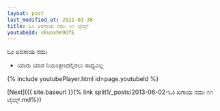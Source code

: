 ```yaml
---
layout: post
last_modified_at: 2021-03-30
title: ಓಂ ಅವಸಾಯ ನಮಃ ೧೧ ಟೈಮ್ಸ್
youtubeId: vKuoxhK9OfE
---
```

 
 
 ಓಂ ಅವಸಾಯ ನಮಃ  
 
 -  ಯಾರು ಯಾರ ನಿಯಂತ್ರಣದಲ್ಲಿರಲು ಸಾಧ್ಯವಿಲ್ಲ 
 
  
 
  
 
 
 
 
 
 


{% include youtubePlayer.html id=page.youtubeId %}
 
[Next]({{ site.baseurl }}{% link  split1/_posts/2013-06-02-ಓಂ ಖಗಾಯ ನಮಃ ೧೧ ಟೈಮ್ಸ್.md%})
 
